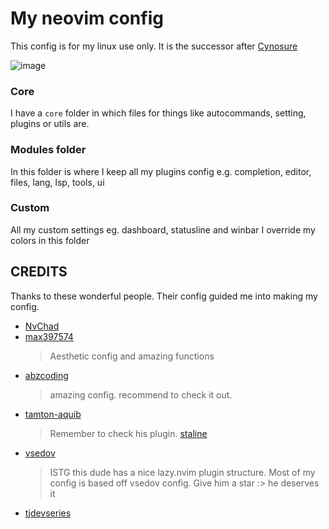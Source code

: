# My neovim config

This config is for my linux use only. It is the successor after [Cynosure](https://github.com/bryant-the-coder/Cynosure)

![image](https://user-images.githubusercontent.com/92417638/172029944-724c7e33-242d-4837-bd3f-1eb90e12cf31.png)

### Core

I have a `core` folder in which files for things like autocommands, setting, plugins or utils are.

### Modules folder

In this folder is where I keep all my plugins config
e.g. completion, editor, files, lang, lsp, tools, ui

### Custom

All my custom settings eg. dashboard, statusline and winbar
I override my colors in this folder

## CREDITS

Thanks to these wonderful people. Their config guided me into making my config.

- [NvChad](https://github.com/NvChad/Nvchad)
- [max397574](https://github.com/max397574/omega-nvim)
  > Aesthetic config and amazing functions
- [abzcoding](https://github.com/abzcoding/lvim)
  > amazing config. recommend to check it out.
- [tamton-aquib](https://github.com/tamton-aquib/nvim)
  > Remember to check his plugin. [staline](https://github.com/tamton-aquib/staline.nvim)
- [vsedov](https://github.com/vsedov/nvim)
  > ISTG this dude has a nice lazy.nvim plugin structure. Most of my config is based off vsedov config.
  > Give him a star :> he deserves it
- [tjdevseries](https://github.com/tjdevries/config_manager/tree/master/xdg_config/nvim)
